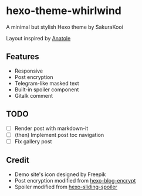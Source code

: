 # hexo-theme-whirlwind

A minimal but stylish Hexo theme by SakuraKooi

Layout inspired by [Anatole](https://github.com/Ben02/hexo-theme-Anatole)

## Features
- Responsive
- Post encryption
- Telegram-like masked text
- Built-in spoiler component
- Gitalk comment

## TODO

- [ ] Render post with markdown-it
- [ ] (then) Implement post toc navigation
- [ ] Fix gallery post

## Credit
- Demo site's icon designed by Freepik
- Post encryption modified from [hexo-blog-encrypt](https://github.com/D0n9X1n/hexo-blog-encrypt)
- Spoiler modified from [hexo-sliding-spoiler](https://github.com/fletchto99/hexo-sliding-spoiler)